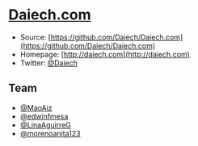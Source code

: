 # [Daiech.com](http://daiech.com)

* Source: [https://github.com/Daiech/Daiech.com](https://github.com/Daiech/Daiech.com)
* Homepage: [http://daiech.com](http://daiech.com)
* Twitter: [@Daiech](http://twitter.com/daiech)

## Team

* [@MaoAiz](http://twitter.com/MaoAiz)
* [@edwinfmesa](http://twitter.com/edwinfmesa)
* [@LinaAguirreG](http://twitter.com/LinaAguirreG)
* [@morenoanita123](http://twitter.com/morenoanita123)